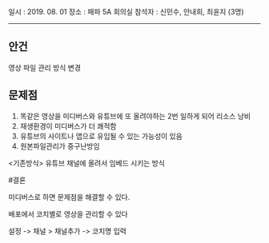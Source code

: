 일시 : 2019. 08. 01
장소 : 패파 5A 회의실
참석자 : 신민수, 안내희, 최윤지 (3명)

---------------

## 안건 

영상 파일 관리 방식 변경 

## 문제점 

1) 똑같은 영상을 미디버스와 유튜브에 또 올려야하는 2번 일하게 되어 리소스 낭비
2) 재생환경이 미디버스가 더 쾌적함
3) 유튜브의 사이트나 앱으로 유입될 수 있는 가능성이 있음
4) 원본파일관리가 중구난방임

<기존방식>
유튜브 채널에 올려서 임베드 시키는 방식


#결론 

미디버스로 하면 문제점을 해결할 수 있다. 

배포에서 코치별로 영상을 관리할 수 있다 

설정 -> 채널 > 채널추가 -> 코치명 입력 

